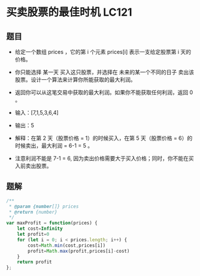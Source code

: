 # 买卖股票的最佳时机 LC121
## 题目
* 给定一个数组 prices ，它的第 i 个元素 prices[i] 表示一支给定股票第 i 天的价格。
* 你只能选择 某一天 买入这只股票，并选择在 未来的某一个不同的日子 卖出该股票。设计一个算法来计算你所能获取的最大利润。
* 返回你可以从这笔交易中获取的最大利润。如果你不能获取任何利润，返回 0 。

* 输入：[7,1,5,3,6,4]
* 输出：5
* 解释：在第 2 天（股票价格 = 1）的时候买入，在第 5 天（股票价格 = 6）的时候卖出，最大利润 = 6-1 = 5 。
* 注意利润不能是 7-1 = 6, 因为卖出价格需要大于买入价格；同时，你不能在买入前卖出股票。

## 题解
```javascript
/**
 * @param {number[]} prices
 * @return {number}
 */
var maxProfit = function(prices) {
    let cost=Infinity
    let profit=0
    for (let i = 0; i < prices.length; i++) {
        cost=Math.min(cost,prices[i])
        profit=Math.max(profit,prices[i]-cost)
    }
    return profit
};
```

